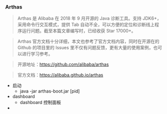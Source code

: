 ### Arthas
> Arthas 是 Alibaba 在 2018 年 9 月开源的 Java 诊断工具。支持 JDK6+， 采用命令行交互模式，提供 Tab 自动不全，可以方便的定位和诊断线上程序运行问题。截至本篇文章编写时，已经收获 Star 17000+。

> Arthas 官方文档十分详细，本文也参考了官方文档内容，同时在开源在的 Github 的项目里的 Issues 里不仅有问题反馈，更有大量的使用案例，也可以进行学习参考。

> 开源地址：https://github.com/alibaba/arthas

> 官方文档：https://alibaba.github.io/arthas

* 启动
  * java -jar arthas-boot.jar [pid]
* dashboard
  * dashboard 控制面板
* 
